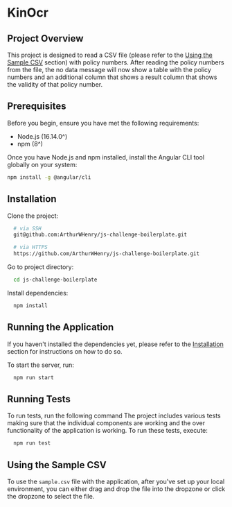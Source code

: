 # KinOcr

## Project Overview

This project is designed to read a CSV file (please refer to the [Using the Sample CSV](#using-the-sample-csv) section) with policy numbers. After reading the policy numbers from the file, the no data message will now show a table with the policy numbers and an additional column that shows a result column that shows the validity of that policy number.

## Prerequisites

Before you begin, ensure you have met the following requirements:

- Node.js (16.14.0^)
- npm (8^)

Once you have Node.js and npm installed, install the Angular CLI tool globally on your system:

```bash
npm install -g @angular/cli
```

## Installation

Clone the project:

```bash
  # via SSH
  git@github.com:ArthurWHenry/js-challenge-boilerplate.git

  # via HTTPS
  https://github.com/ArthurWHenry/js-challenge-boilerplate.git
```

Go to project directory:

```bash
  cd js-challenge-boilerplate
```

Install dependencies:

```bash
  npm install
```

## Running the Application

If you haven't installed the dependencies yet, please refer to the [Installation](#installation) section for instructions on how to do so.

To start the server, run:

```bash
  npm run start
```

## Running Tests

To run tests, run the following command
The project includes various tests making sure that the individual components are working and the over functionality of the application is working. To run these tests, execute:

```bash
  npm run test
```

## Using the Sample CSV

To use the `sample.csv` file with the application, after you've set up your local environment, you can either drag and drop the file into the dropzone or click the dropzone to select the file.
